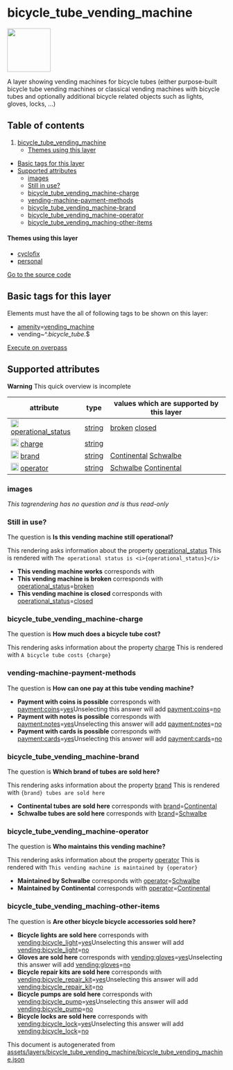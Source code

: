 

 bicycle_tube_vending_machine 
==============================



<img src='https://mapcomplete.osm.be/pin:#ffffff;./assets/layers/bicycle_tube_vending_machine/pinIcon.svg' height="100px"> 

A layer showing vending machines for bicycle tubes (either purpose-built bicycle tube vending machines or classical vending machines with bicycle tubes and optionally additional bicycle related objects such as lights, gloves, locks, ...)




## Table of contents

1. [bicycle_tube_vending_machine](#bicycle_tube_vending_machine)
      * [Themes using this layer](#themes-using-this-layer)
  - [Basic tags for this layer](#basic-tags-for-this-layer)
  - [Supported attributes](#supported-attributes)
    + [images](#images)
    + [Still in use?](#still-in-use)
    + [bicycle_tube_vending_machine-charge](#bicycle_tube_vending_machine-charge)
    + [vending-machine-payment-methods](#vending-machine-payment-methods)
    + [bicycle_tube_vending_machine-brand](#bicycle_tube_vending_machine-brand)
    + [bicycle_tube_vending_machine-operator](#bicycle_tube_vending_machine-operator)
    + [bicycle_tube_vending_maching-other-items](#bicycle_tube_vending_maching-other-items)










#### Themes using this layer 





  - [cyclofix](https://mapcomplete.osm.be/cyclofix)
  - [personal](https://mapcomplete.osm.be/personal)


[Go to the source code](https://github.com/pietervdvn/MapComplete/blob/develop/assets/layers/bicycle_tube_vending_machine/bicycle_tube_vending_machine.json)



 Basic tags for this layer 
---------------------------



Elements must have the all of following tags to be shown on this layer:



  - <a href='https://wiki.openstreetmap.org/wiki/Key:amenity' target='_blank'>amenity</a>=<a href='https://wiki.openstreetmap.org/wiki/Tag:amenity%3Dvending_machine' target='_blank'>vending_machine</a>
  - vending~^.*bicycle_tube.*$


[Execute on overpass](http://overpass-turbo.eu/?Q=%5Bout%3Ajson%5D%5Btimeout%3A90%5D%3B(%20%20%20%20nwr%5B%22amenity%22%3D%22vending_machine%22%5D%5B%22vending%22~%22%5E.*bicycle_tube.*%24%22%5D(%7B%7Bbbox%7D%7D)%3B%0A)%3Bout%20body%3B%3E%3Bout%20skel%20qt%3B)



 Supported attributes 
----------------------



**Warning** This quick overview is incomplete



attribute | type | values which are supported by this layer
----------- | ------ | ------------------------------------------
[<img src='https://mapcomplete.osm.be/assets/svg/statistics.svg' height='18px'>](https://taginfo.openstreetmap.org/keys/operational_status#values) [operational_status](https://wiki.openstreetmap.org/wiki/Key:operational_status) | [string](../SpecialInputElements.md#string) | [](https://wiki.openstreetmap.org/wiki/Tag:operational_status%3D) [broken](https://wiki.openstreetmap.org/wiki/Tag:operational_status%3Dbroken) [closed](https://wiki.openstreetmap.org/wiki/Tag:operational_status%3Dclosed)
[<img src='https://mapcomplete.osm.be/assets/svg/statistics.svg' height='18px'>](https://taginfo.openstreetmap.org/keys/charge#values) [charge](https://wiki.openstreetmap.org/wiki/Key:charge) | [string](../SpecialInputElements.md#string) | 
[<img src='https://mapcomplete.osm.be/assets/svg/statistics.svg' height='18px'>](https://taginfo.openstreetmap.org/keys/brand#values) [brand](https://wiki.openstreetmap.org/wiki/Key:brand) | [string](../SpecialInputElements.md#string) | [Continental](https://wiki.openstreetmap.org/wiki/Tag:brand%3DContinental) [Schwalbe](https://wiki.openstreetmap.org/wiki/Tag:brand%3DSchwalbe)
[<img src='https://mapcomplete.osm.be/assets/svg/statistics.svg' height='18px'>](https://taginfo.openstreetmap.org/keys/operator#values) [operator](https://wiki.openstreetmap.org/wiki/Key:operator) | [string](../SpecialInputElements.md#string) | [Schwalbe](https://wiki.openstreetmap.org/wiki/Tag:operator%3DSchwalbe) [Continental](https://wiki.openstreetmap.org/wiki/Tag:operator%3DContinental)




### images 



_This tagrendering has no question and is thus read-only_





### Still in use? 



The question is **Is this vending machine still operational?**

This rendering asks information about the property  [operational_status](https://wiki.openstreetmap.org/wiki/Key:operational_status) 
This is rendered with `The operational status is <i>{operational_status}</i>`



  - **This vending machine works** corresponds with 
  - **This vending machine is broken** corresponds with <a href='https://wiki.openstreetmap.org/wiki/Key:operational_status' target='_blank'>operational_status</a>=<a href='https://wiki.openstreetmap.org/wiki/Tag:operational_status%3Dbroken' target='_blank'>broken</a>
  - **This vending machine is closed** corresponds with <a href='https://wiki.openstreetmap.org/wiki/Key:operational_status' target='_blank'>operational_status</a>=<a href='https://wiki.openstreetmap.org/wiki/Tag:operational_status%3Dclosed' target='_blank'>closed</a>




### bicycle_tube_vending_machine-charge 



The question is **How much does a bicycle tube cost?**

This rendering asks information about the property  [charge](https://wiki.openstreetmap.org/wiki/Key:charge) 
This is rendered with `A bicycle tube costs {charge}`



### vending-machine-payment-methods 



The question is **How can one pay at this tube vending machine?**





  - **Payment with coins is possible** corresponds with <a href='https://wiki.openstreetmap.org/wiki/Key:payment:coins' target='_blank'>payment:coins</a>=<a href='https://wiki.openstreetmap.org/wiki/Tag:payment:coins%3Dyes' target='_blank'>yes</a>Unselecting this answer will add <a href='https://wiki.openstreetmap.org/wiki/Key:payment:coins' target='_blank'>payment:coins</a>=<a href='https://wiki.openstreetmap.org/wiki/Tag:payment:coins%3Dno' target='_blank'>no</a>
  - **Payment with notes is possible** corresponds with <a href='https://wiki.openstreetmap.org/wiki/Key:payment:notes' target='_blank'>payment:notes</a>=<a href='https://wiki.openstreetmap.org/wiki/Tag:payment:notes%3Dyes' target='_blank'>yes</a>Unselecting this answer will add <a href='https://wiki.openstreetmap.org/wiki/Key:payment:notes' target='_blank'>payment:notes</a>=<a href='https://wiki.openstreetmap.org/wiki/Tag:payment:notes%3Dno' target='_blank'>no</a>
  - **Payment with cards is possible** corresponds with <a href='https://wiki.openstreetmap.org/wiki/Key:payment:cards' target='_blank'>payment:cards</a>=<a href='https://wiki.openstreetmap.org/wiki/Tag:payment:cards%3Dyes' target='_blank'>yes</a>Unselecting this answer will add <a href='https://wiki.openstreetmap.org/wiki/Key:payment:cards' target='_blank'>payment:cards</a>=<a href='https://wiki.openstreetmap.org/wiki/Tag:payment:cards%3Dno' target='_blank'>no</a>




### bicycle_tube_vending_machine-brand 



The question is **Which brand of tubes are sold here?**

This rendering asks information about the property  [brand](https://wiki.openstreetmap.org/wiki/Key:brand) 
This is rendered with `{brand} tubes are sold here`



  - **Continental tubes are sold here** corresponds with <a href='https://wiki.openstreetmap.org/wiki/Key:brand' target='_blank'>brand</a>=<a href='https://wiki.openstreetmap.org/wiki/Tag:brand%3DContinental' target='_blank'>Continental</a>
  - **Schwalbe tubes are sold here** corresponds with <a href='https://wiki.openstreetmap.org/wiki/Key:brand' target='_blank'>brand</a>=<a href='https://wiki.openstreetmap.org/wiki/Tag:brand%3DSchwalbe' target='_blank'>Schwalbe</a>




### bicycle_tube_vending_machine-operator 



The question is **Who maintains this vending machine?**

This rendering asks information about the property  [operator](https://wiki.openstreetmap.org/wiki/Key:operator) 
This is rendered with `This vending machine is maintained by {operator}`



  - **Maintained by Schwalbe** corresponds with <a href='https://wiki.openstreetmap.org/wiki/Key:operator' target='_blank'>operator</a>=<a href='https://wiki.openstreetmap.org/wiki/Tag:operator%3DSchwalbe' target='_blank'>Schwalbe</a>
  - **Maintained by Continental** corresponds with <a href='https://wiki.openstreetmap.org/wiki/Key:operator' target='_blank'>operator</a>=<a href='https://wiki.openstreetmap.org/wiki/Tag:operator%3DContinental' target='_blank'>Continental</a>




### bicycle_tube_vending_maching-other-items 



The question is **Are other bicycle bicycle accessories sold here?**





  - **Bicycle lights are sold here** corresponds with <a href='https://wiki.openstreetmap.org/wiki/Key:vending:bicycle_light' target='_blank'>vending:bicycle_light</a>=<a href='https://wiki.openstreetmap.org/wiki/Tag:vending:bicycle_light%3Dyes' target='_blank'>yes</a>Unselecting this answer will add <a href='https://wiki.openstreetmap.org/wiki/Key:vending:bicycle_light' target='_blank'>vending:bicycle_light</a>=<a href='https://wiki.openstreetmap.org/wiki/Tag:vending:bicycle_light%3Dno' target='_blank'>no</a>
  - **Gloves are sold here** corresponds with <a href='https://wiki.openstreetmap.org/wiki/Key:vending:gloves' target='_blank'>vending:gloves</a>=<a href='https://wiki.openstreetmap.org/wiki/Tag:vending:gloves%3Dyes' target='_blank'>yes</a>Unselecting this answer will add <a href='https://wiki.openstreetmap.org/wiki/Key:vending:gloves' target='_blank'>vending:gloves</a>=<a href='https://wiki.openstreetmap.org/wiki/Tag:vending:gloves%3Dno' target='_blank'>no</a>
  - **Bicycle repair kits are sold here** corresponds with <a href='https://wiki.openstreetmap.org/wiki/Key:vending:bicycle_repair_kit' target='_blank'>vending:bicycle_repair_kit</a>=<a href='https://wiki.openstreetmap.org/wiki/Tag:vending:bicycle_repair_kit%3Dyes' target='_blank'>yes</a>Unselecting this answer will add <a href='https://wiki.openstreetmap.org/wiki/Key:vending:bicycle_repair_kit' target='_blank'>vending:bicycle_repair_kit</a>=<a href='https://wiki.openstreetmap.org/wiki/Tag:vending:bicycle_repair_kit%3Dno' target='_blank'>no</a>
  - **Bicycle pumps are sold here** corresponds with <a href='https://wiki.openstreetmap.org/wiki/Key:vending:bicycle_pump' target='_blank'>vending:bicycle_pump</a>=<a href='https://wiki.openstreetmap.org/wiki/Tag:vending:bicycle_pump%3Dyes' target='_blank'>yes</a>Unselecting this answer will add <a href='https://wiki.openstreetmap.org/wiki/Key:vending:bicycle_pump' target='_blank'>vending:bicycle_pump</a>=<a href='https://wiki.openstreetmap.org/wiki/Tag:vending:bicycle_pump%3Dno' target='_blank'>no</a>
  - **Bicycle locks are sold here** corresponds with <a href='https://wiki.openstreetmap.org/wiki/Key:vending:bicycle_lock' target='_blank'>vending:bicycle_lock</a>=<a href='https://wiki.openstreetmap.org/wiki/Tag:vending:bicycle_lock%3Dyes' target='_blank'>yes</a>Unselecting this answer will add <a href='https://wiki.openstreetmap.org/wiki/Key:vending:bicycle_lock' target='_blank'>vending:bicycle_lock</a>=<a href='https://wiki.openstreetmap.org/wiki/Tag:vending:bicycle_lock%3Dno' target='_blank'>no</a>
 

This document is autogenerated from [assets/layers/bicycle_tube_vending_machine/bicycle_tube_vending_machine.json](https://github.com/pietervdvn/MapComplete/blob/develop/assets/layers/bicycle_tube_vending_machine/bicycle_tube_vending_machine.json)